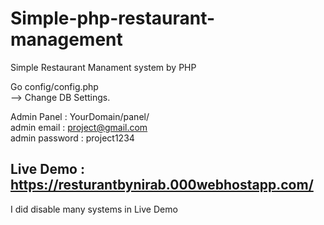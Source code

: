 # Simple-php-restaurant-management
Simple Restaurant Manament system by PHP

Go config/config.php\
--> Change DB Settings.

Admin Panel : YourDomain/panel/\
admin email : project@gmail.com \
admin password : project1234 

Live Demo : https://resturantbynirab.000webhostapp.com/
-
I did disable many systems in Live Demo
